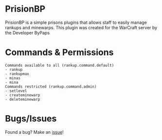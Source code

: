 # PrisionBP [![]()]()

PrisionBP is a simple prisons plugins that allows staff to easily manage rankups and minewarps. This plugin was created for the WarCraft server by the Developer ByPaps

# Commands & Permissions
```
Commands available to all (rankup.command.default)
- rankup
- rankupmax
- minas
- mina
Commands restricted (rankup.command.admin)
- setlevel
- createminewarp
- deleteminewarp
```

# Bugs/Issues
Found a bug? Make an [issue]()!
